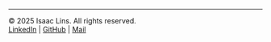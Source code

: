 ---

© 2025 Isaac Lins. All rights reserved.  
[LinkedIn](https://www.linkedin.com/in/isaaclins) | [GitHub](https://github.com/isaaclins) | [Mail](mailto:contact@isaaclins.com)

